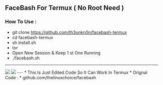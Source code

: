 ## FaceBash For Termux ( No Root Need )
### How To Use :
* git clone https://github.com/th3unkn0n/facebash-termux
* cd facebash-termux
* sh install.sh
* tor
* Open New Session & Keep 1 st One Running
* ./facebash.sh
---
<img src="https://github.com/th3unkn0n/adfly_bot/blob/master/.image/fbsh1.jpg">
<img src="https://github.com/th3unkn0n/adfly_bot/blob/master/.image/fbsh3.jpg">
---
* This Is Just Edited Code So It Can Work In Termux
* Orignal Code : 
* github.com/thelinuxchoice/facebash
